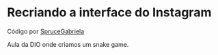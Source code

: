 # Recriando a interface do Instagram

Código por [SpruceGabriela](https://github.com/SpruceGabriela)

Aula da DIO onde criamos um snake game.

